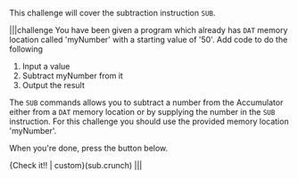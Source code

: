This challenge will cover the subtraction  instruction `SUB`. 

|||challenge
You have been given a program which already has `DAT` memory location called 'myNumber' with a starting value of '50'. Add code to do the following

1. Input a value
2. Subtract myNumber from it
3. Output the result

The `SUB` commands allows you to subtract a number from the Accumulator either from a `DAT` memory location or by supplying the number in the `SUB` instruction. For this challenge you should use the provided memory location 'myNumber'.

When you're done, press the button below.

{Check it!! | custom}(sub.crunch)
|||